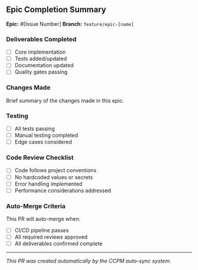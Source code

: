 ## Epic Completion Summary

**Epic:** #[Issue Number]
**Branch:** `feature/epic-[name]`

### Deliverables Completed
- [ ] Core implementation
- [ ] Tests added/updated
- [ ] Documentation updated
- [ ] Quality gates passing

### Changes Made
Brief summary of the changes made in this epic.

### Testing
- [ ] All tests passing
- [ ] Manual testing completed
- [ ] Edge cases considered

### Code Review Checklist
- [ ] Code follows project conventions
- [ ] No hardcoded values or secrets
- [ ] Error handling implemented
- [ ] Performance considerations addressed

### Auto-Merge Criteria
This PR will auto-merge when:
- [ ] CI/CD pipeline passes
- [ ] All required reviews approved
- [ ] All deliverables confirmed complete

---
*This PR was created automatically by the CCPM auto-sync system.*